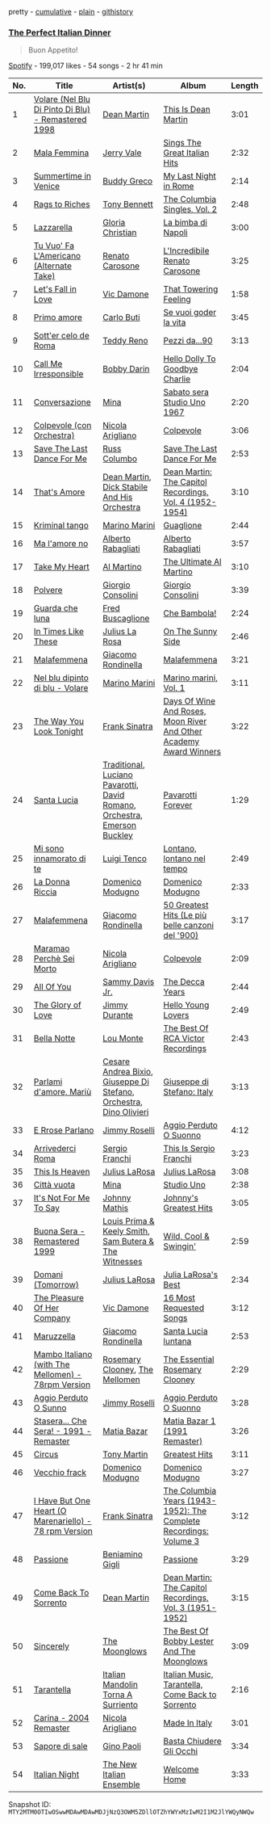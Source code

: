 pretty - [cumulative](/playlists/cumulative/37i9dQZF1DWT1R6bXL4dyW.md) - [plain](/playlists/plain/37i9dQZF1DWT1R6bXL4dyW) - [githistory](https://github.githistory.xyz/mackorone/spotify-playlist-archive/blob/main/playlists/plain/37i9dQZF1DWT1R6bXL4dyW)

### [The Perfect Italian Dinner](https://open.spotify.com/playlist/37i9dQZF1DWT1R6bXL4dyW)

> Buon Appetito!

[Spotify](https://open.spotify.com/user/spotify) - 199,017 likes - 54 songs - 2 hr 41 min

| No. | Title | Artist(s) | Album | Length |
|---|---|---|---|---|
| 1 | [Volare \(Nel Blu Di Pinto Di Blu\) \- Remastered 1998](https://open.spotify.com/track/5OkKOkdVTKFrYi6GWXkMzR) | [Dean Martin](https://open.spotify.com/artist/49e4v89VmlDcFCMyDv9wQ9) | [This Is Dean Martin](https://open.spotify.com/album/7dfnxOYh1XR9AKqCcGckGX) | 3:01 |
| 2 | [Mala Femmina](https://open.spotify.com/track/4xNlVOVjEdbQ7oAqzBWFit) | [Jerry Vale](https://open.spotify.com/artist/5MaJrqhwysKwbvDePyAS6l) | [Sings The Great Italian Hits](https://open.spotify.com/album/1kH2CE1cZ61h3XjBsyCAvB) | 2:32 |
| 3 | [Summertime in Venice](https://open.spotify.com/track/48ivErtRGxqq7c7McvCrLu) | [Buddy Greco](https://open.spotify.com/artist/0tncOz6MVpy67IphfE6VHZ) | [My Last Night in Rome](https://open.spotify.com/album/5M0nS1p261Pba8ETac6qtv) | 2:14 |
| 4 | [Rags to Riches](https://open.spotify.com/track/4BH8EuPAxeFAh1rSWtnGdD) | [Tony Bennett](https://open.spotify.com/artist/2lolQgalUvZDfp5vvVtTYV) | [The Columbia Singles, Vol\. 2](https://open.spotify.com/album/69MC1P86JXGPPfRDOgicPO) | 2:48 |
| 5 | [Lazzarella](https://open.spotify.com/track/2Jx5D0YoqTrCmf6mhWUBNH) | [Gloria Christian](https://open.spotify.com/artist/1tGvCnveV3FhhNIjjGEPPI) | [La bimba di Napoli](https://open.spotify.com/album/44lx8lzwLCBQMFZwAbvjad) | 3:00 |
| 6 | [Tu Vuo' Fa L'Americano \(Alternate Take\)](https://open.spotify.com/track/0aRwjpeeFTjSLT7f58GdBw) | [Renato Carosone](https://open.spotify.com/artist/5bt1p0ybrvQPJwt4YINGTF) | [L'Incredibile Renato Carosone](https://open.spotify.com/album/18nKFmNk8Jygs9tKqJAEzG) | 3:25 |
| 7 | [Let's Fall in Love](https://open.spotify.com/track/5fPxNZYdzcvSMXnJ0zsvZE) | [Vic Damone](https://open.spotify.com/artist/4seoDLqmOLUf59y72WJP7g) | [That Towering Feeling](https://open.spotify.com/album/00ldnYHO6BnvuNX5RSRQos) | 1:58 |
| 8 | [Primo amore](https://open.spotify.com/track/44nITwzqqMN5YGkkpHIssi) | [Carlo Buti](https://open.spotify.com/artist/2X9ZzmPwihIKKf2hIFfPyX) | [Se vuoi goder la vita](https://open.spotify.com/album/5crLflFonGxdtP6O5llh0H) | 3:45 |
| 9 | [Sott'er celo de Roma](https://open.spotify.com/track/4aoGVSGI98wtrol55ppThj) | [Teddy Reno](https://open.spotify.com/artist/6bobviRFkmyCKCIxqMluuv) | [Pezzi da...90](https://open.spotify.com/album/6Ie5uPiaaDhJRbssFBAkZf) | 3:13 |
| 10 | [Call Me Irresponsible](https://open.spotify.com/track/0Juciz8gOjrO89qw5KwQV5) | [Bobby Darin](https://open.spotify.com/artist/0EodhzA6yW1bIdD5B4tcmJ) | [Hello Dolly To Goodbye Charlie](https://open.spotify.com/album/2eUmHmpjsRfIJvulkcGfug) | 2:04 |
| 11 | [Conversazione](https://open.spotify.com/track/6QJCRh7zkxzpNZ5tzK2Rfm) | [Mina](https://open.spotify.com/artist/3HL1CyOnDLFJo1Rr8YBlKy) | [Sabato sera Studio Uno 1967](https://open.spotify.com/album/0GE5WZVdug1awyoHhWkBd0) | 2:20 |
| 12 | [Colpevole \(con Orchestra\)](https://open.spotify.com/track/3jcLeXLBfmfxWmRVQ7oIc6) | [Nicola Arigliano](https://open.spotify.com/artist/2idnMmsuRiGC9cij6q8jFD) | [Colpevole](https://open.spotify.com/album/1mgsq0slHd56RMtIyTjej2) | 3:06 |
| 13 | [Save The Last Dance For Me](https://open.spotify.com/track/3AgDyq95PRlHWhij9CaHam) | [Russ Columbo](https://open.spotify.com/artist/1bX7fjOYkonAk4NR2S82Kw) | [Save The Last Dance For Me](https://open.spotify.com/album/3GFvLuliDKA3e1dVGzGJ5H) | 2:53 |
| 14 | [That's Amore](https://open.spotify.com/track/4I4aQGNJ2HufloNtB65nxR) | [Dean Martin](https://open.spotify.com/artist/49e4v89VmlDcFCMyDv9wQ9), [Dick Stabile And His Orchestra](https://open.spotify.com/artist/0liyb0PPDyu3pfG7WZtsxO) | [Dean Martin: The Capitol Recordings, Vol\. 4 \(1952\-1954\)](https://open.spotify.com/album/5jQlSnsavt8afiXBFDNE8I) | 3:10 |
| 15 | [Kriminal tango](https://open.spotify.com/track/50Z9lMvcnkHuPodeL6XY53) | [Marino Marini](https://open.spotify.com/artist/2XLDoRIbLGPDqTXeTrVIbo) | [Guaglione](https://open.spotify.com/album/3JP375sFTecotrjU3tN0wc) | 2:44 |
| 16 | [Ma l'amore no](https://open.spotify.com/track/5drSJDJ0IiWmwKiosUskqK) | [Alberto Rabagliati](https://open.spotify.com/artist/3zH8fBlRRDQl4fBjU9Hgra) | [Alberto Rabagliati](https://open.spotify.com/album/1yvawlqBZYtfiyu8OMhAPK) | 3:57 |
| 17 | [Take My Heart](https://open.spotify.com/track/17mHf9wIBpntdSqDfD8c2g) | [Al Martino](https://open.spotify.com/artist/7egNqIGRldMzifHoh8pib6) | [The Ultimate Al Martino](https://open.spotify.com/album/5ZWGb9xTcmxXAjVNnbqELV) | 3:10 |
| 18 | [Polvere](https://open.spotify.com/track/1ZhJn46BIvPpZcSqNEWDKX) | [Giorgio Consolini](https://open.spotify.com/artist/3YJLfJ2gMM7sd2cZnsHKKS) | [Giorgio Consolini](https://open.spotify.com/album/1ZtMtYMAmH2oopEA6dkCWr) | 3:39 |
| 19 | [Guarda che luna](https://open.spotify.com/track/79g5dcc87vtTw5RkwkDs4L) | [Fred Buscaglione](https://open.spotify.com/artist/2OZgYaqlFRoRyycKkIvkSa) | [Che Bambola!](https://open.spotify.com/album/2dznTOXzQCpmzkTwLmt9fh) | 2:24 |
| 20 | [In Times Like These](https://open.spotify.com/track/1O3XkvdYvLgmvUhAqtTPCR) | [Julius La Rosa](https://open.spotify.com/artist/1yhv5zp6IYFYpboAm7Fdlm) | [On The Sunny Side](https://open.spotify.com/album/5UwXs3lYUnJJjOMdvxKfty) | 2:46 |
| 21 | [Malafemmena](https://open.spotify.com/track/47TyVNs0bQfA2CvVCd4cmq) | [Giacomo Rondinella](https://open.spotify.com/artist/4tqoMRYZ4gXsSTbvvZcnzT) | [Malafemmena](https://open.spotify.com/album/5mrAXReX65AC1zOYCgNK43) | 3:21 |
| 22 | [Nel blu dipinto di blu \- Volare](https://open.spotify.com/track/1wHbRBLiWj9rfikuGsBu5G) | [Marino Marini](https://open.spotify.com/artist/2XLDoRIbLGPDqTXeTrVIbo) | [Marino marini, Vol\. 1](https://open.spotify.com/album/164LrJyEnhQN0fJc3ziFQJ) | 3:11 |
| 23 | [The Way You Look Tonight](https://open.spotify.com/track/0elmUoU7eMPwZX1Mw1MnQo) | [Frank Sinatra](https://open.spotify.com/artist/1Mxqyy3pSjf8kZZL4QVxS0) | [Days Of Wine And Roses, Moon River And Other Academy Award Winners](https://open.spotify.com/album/7FAo3wmrJNNzz2W5Z5ZG80) | 3:22 |
| 24 | [Santa Lucia](https://open.spotify.com/track/3uMHUBQ9TyW4QDuTeT7CdR) | [Traditional](https://open.spotify.com/artist/1U5zgr455OGyIkLNXvDdrf), [Luciano Pavarotti](https://open.spotify.com/artist/0Y8KmFkKOgJybpVobn1onU), [David Romano](https://open.spotify.com/artist/3srYILowq1BvCdlcvuor6x), [Orchestra](https://open.spotify.com/artist/21ND47q78JLAfDR1qpKQmj), [Emerson Buckley](https://open.spotify.com/artist/12Lx27kM3i0A3gfE9m3Bcc) | [Pavarotti Forever](https://open.spotify.com/album/4uqcr1BXoigCnQ9POw0YYP) | 1:29 |
| 25 | [Mi sono innamorato di te](https://open.spotify.com/track/5ZO497MmiaF5Q1arqAT5Wg) | [Luigi Tenco](https://open.spotify.com/artist/4F9VFl80sWpvTfXwLJZbhK) | [Lontano, lontano nel tempo](https://open.spotify.com/album/44vAlFlydCLj7aDbMObDYE) | 2:49 |
| 26 | [La Donna Riccia](https://open.spotify.com/track/3ddMtGoPY2DOOQDvQ46nAt) | [Domenico Modugno](https://open.spotify.com/artist/4llklDtTTyMYMY2LfFOkTI) | [Domenico Modugno](https://open.spotify.com/album/1O5m1zuWVPyD0g7MwHDYMp) | 2:33 |
| 27 | [Malafemmena](https://open.spotify.com/track/0gr7BsQKGQHzTGHoGELIdE) | [Giacomo Rondinella](https://open.spotify.com/artist/4tqoMRYZ4gXsSTbvvZcnzT) | [50 Greatest Hits \(Le più belle canzoni del '900\)](https://open.spotify.com/album/5IP8WyOvouzGVfdeookdv1) | 3:17 |
| 28 | [Maramao Perchè Sei Morto](https://open.spotify.com/track/5WSgOxD1Q57PK60m3UHdqD) | [Nicola Arigliano](https://open.spotify.com/artist/2idnMmsuRiGC9cij6q8jFD) | [Colpevole](https://open.spotify.com/album/1mgsq0slHd56RMtIyTjej2) | 2:09 |
| 29 | [All Of You](https://open.spotify.com/track/7EzyFflNHxgRyC6GCVfu5m) | [Sammy Davis Jr.](https://open.spotify.com/artist/1NAWG3AngjBXyKbmPaz92D) | [The Decca Years](https://open.spotify.com/album/653NffdK42IKzsD3goAEHg) | 2:44 |
| 30 | [The Glory of Love](https://open.spotify.com/track/4usvynbYaFqgm4olpzEp9u) | [Jimmy Durante](https://open.spotify.com/artist/5FNHfTn3yzVpqdUyWwej0v) | [Hello Young Lovers](https://open.spotify.com/album/2MxPqVPNpPGx4jYjSJr6Zg) | 2:49 |
| 31 | [Bella Notte](https://open.spotify.com/track/5LO9QzNKUOxtLqOfygsOAV) | [Lou Monte](https://open.spotify.com/artist/7dbKeVkihtOifdiu7f3rUg) | [The Best Of RCA Victor Recordings](https://open.spotify.com/album/54vpLuk6RjUQoXUgay9sdk) | 2:43 |
| 32 | [Parlami d'amore, Mariù](https://open.spotify.com/track/2wjwzY4BFijBxmnV5b2y2x) | [Cesare Andrea Bixio](https://open.spotify.com/artist/4M5Ttp109RCi5lxSFFiprS), [Giuseppe Di Stefano](https://open.spotify.com/artist/6kjCrVbejP0Aw6otiMaxNt), [Orchestra](https://open.spotify.com/artist/21ND47q78JLAfDR1qpKQmj), [Dino Olivieri](https://open.spotify.com/artist/0SZKROPnqEzefRAqIKmhr5) | [Giuseppe di Stefano: Italy](https://open.spotify.com/album/71l2dJapVmI1TCIv0CABen) | 3:13 |
| 33 | [E Rrose Parlano](https://open.spotify.com/track/3gv3DtiBiTWsVrorvJjyH5) | [Jimmy Roselli](https://open.spotify.com/artist/7IbQOrbuDPJu0mac9pDwf3) | [Aggio Perduto O Suonno](https://open.spotify.com/album/76U9nf3gDjcAv4ZNbyC4rN) | 4:12 |
| 34 | [Arrivederci Roma](https://open.spotify.com/track/5hFzGBJ7nhYHg8IZ5oTYdu) | [Sergio Franchi](https://open.spotify.com/artist/3afJ7ksCTA53PwM233jIf8) | [This Is Sergio Franchi](https://open.spotify.com/album/7MAb4ipqNcHCYSZalRCqbY) | 3:23 |
| 35 | [This Is Heaven](https://open.spotify.com/track/08XE9DL4G4nB21QgHEkeaT) | [Julius LaRosa](https://open.spotify.com/artist/7eYjNm8FZWh2E7MPw7uHaJ) | [Julius LaRosa](https://open.spotify.com/album/36Amo3vFBVrwGlXq7OUCnT) | 3:08 |
| 36 | [Città vuota](https://open.spotify.com/track/4LrFMFEu8tc8DKm4VXGnJd) | [Mina](https://open.spotify.com/artist/3HL1CyOnDLFJo1Rr8YBlKy) | [Studio Uno](https://open.spotify.com/album/4kOeOxOX8Jr1wCgEQr7M3C) | 2:38 |
| 37 | [It's Not For Me To Say](https://open.spotify.com/track/4lFXv6eBek6kEiGYzh2mH2) | [Johnny Mathis](https://open.spotify.com/artist/21LGsW7bziR4Ledx7WZ1Wf) | [Johnny's Greatest Hits](https://open.spotify.com/album/5yIWAY0IA6ZTEGL3R6tPH1) | 3:05 |
| 38 | [Buona Sera \- Remastered 1999](https://open.spotify.com/track/0jbrk06CS9siNsEcx6CgCD) | [Louis Prima & Keely Smith](https://open.spotify.com/artist/1VNfHD8QBVfKnAeHUh42jv), [Sam Butera & The Witnesses](https://open.spotify.com/artist/70njzKgLbLbWkCPhKEu2oV) | [Wild, Cool & Swingin'](https://open.spotify.com/album/2xmfLSGLoJqHOSpfLSXLfM) | 2:59 |
| 39 | [Domani \(Tomorrow\)](https://open.spotify.com/track/5GFLCzdy1DH9V5pGlpItJY) | [Julius LaRosa](https://open.spotify.com/artist/7eYjNm8FZWh2E7MPw7uHaJ) | [Julia LaRosa's Best](https://open.spotify.com/album/20kqgNb3tLmqH3f6hoHCvN) | 2:34 |
| 40 | [The Pleasure Of Her Company](https://open.spotify.com/track/5KdkuAfOa5QA2eEYccxLD1) | [Vic Damone](https://open.spotify.com/artist/4seoDLqmOLUf59y72WJP7g) | [16 Most Requested Songs](https://open.spotify.com/album/3BKBbOThU1jKTqirqDkSok) | 3:12 |
| 41 | [Maruzzella](https://open.spotify.com/track/232OpLFVugkwN7obgpqMKJ) | [Giacomo Rondinella](https://open.spotify.com/artist/4tqoMRYZ4gXsSTbvvZcnzT) | [Santa Lucia luntana](https://open.spotify.com/album/2jFkOsOmnnhFIOLgG1eJVo) | 2:53 |
| 42 | [Mambo Italiano \(with The Mellomen\) \- 78rpm Version](https://open.spotify.com/track/0QoV9nLBwYEU1bA6m61h4F) | [Rosemary Clooney](https://open.spotify.com/artist/0NkyXWGxE3WTFixDSJ39PK), [The Mellomen](https://open.spotify.com/artist/548L4DXlt7N14Mhbfdmdqq) | [The Essential Rosemary Clooney](https://open.spotify.com/album/6IIfhQA1oHBvHGJQZnbXfP) | 2:29 |
| 43 | [Aggio Perduto O Sunno](https://open.spotify.com/track/7ejJ8Ndox8S9wrv72Sm3Af) | [Jimmy Roselli](https://open.spotify.com/artist/7IbQOrbuDPJu0mac9pDwf3) | [Aggio Perduto O Suonno](https://open.spotify.com/album/76U9nf3gDjcAv4ZNbyC4rN) | 3:28 |
| 44 | [Stasera..\. Che Sera! \- 1991 \- Remaster](https://open.spotify.com/track/1uz6If8Tcbjm3xyxQ48IjV) | [Matia Bazar](https://open.spotify.com/artist/449mAbddAC2PAgNM3TLyc5) | [Matia Bazar 1 \(1991 Remaster\)](https://open.spotify.com/album/3XMyhCHEqTIQsEVz3lgzkB) | 3:26 |
| 45 | [Circus](https://open.spotify.com/track/0U9P3GPMhoAWKG0uVnsm3W) | [Tony Martin](https://open.spotify.com/artist/0EFbbYqV2BDlRwk7A1SGtb) | [Greatest Hits](https://open.spotify.com/album/4BgETe5d1ZGvUvlNdfbywH) | 3:11 |
| 46 | [Vecchio frack](https://open.spotify.com/track/0rHIXD2GmjixirvBfTUV2b) | [Domenico Modugno](https://open.spotify.com/artist/4llklDtTTyMYMY2LfFOkTI) | [Domenico Modugno](https://open.spotify.com/album/1O5m1zuWVPyD0g7MwHDYMp) | 3:27 |
| 47 | [I Have But One Heart \(O Marenariello\) \- 78 rpm Version](https://open.spotify.com/track/2Y0PJlBIzrcUGAH6r9pfzh) | [Frank Sinatra](https://open.spotify.com/artist/1Mxqyy3pSjf8kZZL4QVxS0) | [The Columbia Years \(1943\-1952\): The Complete Recordings: Volume 3](https://open.spotify.com/album/5BoSBPiaIMAPs87jvtAvFi) | 3:12 |
| 48 | [Passione](https://open.spotify.com/track/5YbUsKDnZSuDiLx8MnDGiZ) | [Beniamino Gigli](https://open.spotify.com/artist/78qb0nLAzypzePDYBGYl8F) | [Passione](https://open.spotify.com/album/5nLsJZ6FqFslzLRputLC06) | 3:29 |
| 49 | [Come Back To Sorrento](https://open.spotify.com/track/5aefoUh9oR6nzQdwdp6k14) | [Dean Martin](https://open.spotify.com/artist/49e4v89VmlDcFCMyDv9wQ9) | [Dean Martin: The Capitol Recordings, Vol\. 3 \(1951\-1952\)](https://open.spotify.com/album/2Kk2yOUlO23aSwwJBTeXPu) | 3:15 |
| 50 | [Sincerely](https://open.spotify.com/track/6hOD1yxLeWllJ2TiwbuwQg) | [The Moonglows](https://open.spotify.com/artist/1sZwQg2rvSlGhkG218SouM) | [The Best Of Bobby Lester And The Moonglows](https://open.spotify.com/album/5G9ZcFBoCQgIQDjV4arzl8) | 3:09 |
| 51 | [Tarantella](https://open.spotify.com/track/5CVSC6Ehnko15JmOuGYFwA) | [Italian Mandolin Torna A Surriento](https://open.spotify.com/artist/6B1qY6diGzu9FFbGOG7fSk) | [Italian Music, Tarantella, Come Back to Sorrento](https://open.spotify.com/album/191xZsXIZWwYcKshzfEJbg) | 2:16 |
| 52 | [Carina \- 2004 Remaster](https://open.spotify.com/track/5yivxFwuIMvhWWQclRNuLC) | [Nicola Arigliano](https://open.spotify.com/artist/2idnMmsuRiGC9cij6q8jFD) | [Made In Italy](https://open.spotify.com/album/4fLE2vaPEOFgewmQ2DrJqC) | 3:01 |
| 53 | [Sapore di sale](https://open.spotify.com/track/3DAFQyYYpTDEuChTS8eTU7) | [Gino Paoli](https://open.spotify.com/artist/2taCySpDIEEa2mvo2k7xkH) | [Basta Chiudere Gli Occhi](https://open.spotify.com/album/1Z8UL8WI8OmzcrwHVgHv3j) | 3:34 |
| 54 | [Italian Night](https://open.spotify.com/track/7kQJ5znmZV3jLpcNDQE0xR) | [The New Italian Ensemble](https://open.spotify.com/artist/6dxVfmnDCABARibSSrtqRI) | [Welcome Home](https://open.spotify.com/album/0QsSFqGdbReLFAWwKdQIhS) | 3:33 |

Snapshot ID: `MTY2MTM0OTIwOSwwMDAwMDAwMDJjNzQ3OWM5ZDllOTZhYWYxMzIwM2I1M2JlYWQyNWQw`

